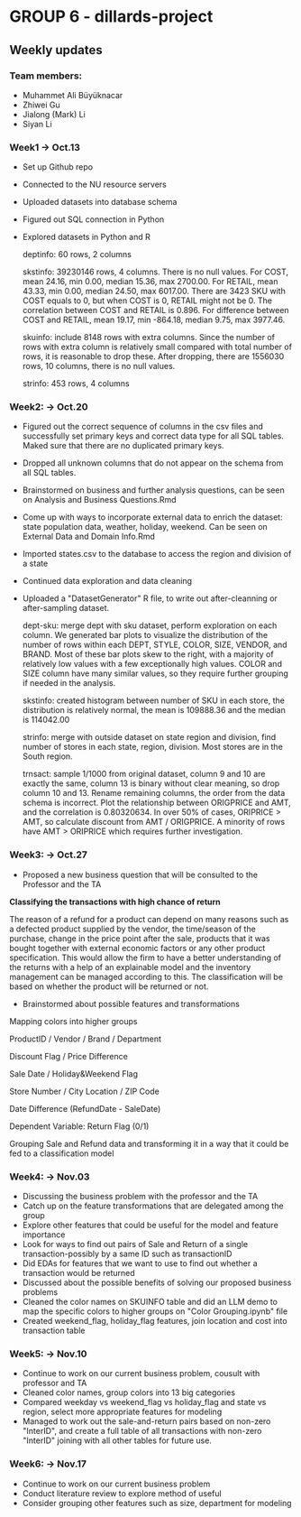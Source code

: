 # GROUP 6 - dillards-project

## Weekly updates

### Team members:
* Muhammet Ali Büyüknacar
* Zhiwei Gu
* Jialong (Mark) Li
* Siyan Li

### Week1 -> Oct.13

- Set up Github repo
- Connected to the NU resource servers
- Uploaded datasets into database schema
- Figured out SQL connection in Python
- Explored datasets in Python and R

  deptinfo: 60 rows, 2 columns

  skstinfo: 39230146 rows, 4 columns. There is no null values. For COST, mean 24.16, min 0.00, median 15.36, max 2700.00. For RETAIL, mean 43.33, min 0.00, median 24.50, max 6017.00.
  There are 3423 SKU with COST equals to 0, but when COST is 0, RETAIL might not be 0. The correlation between COST and RETAIL is 0.896.
  For difference between COST and RETAIL, mean 19.17, min -864.18, median 9.75, max 3977.46.

  skuinfo: include 8148 rows with extra columns. Since the number of rows with extra column is relatively small compared with total number of rows, it is reasonable to drop these.
  After dropping, there are 1556030 rows, 10 columns, there is no null values.

  strinfo: 453 rows, 4 columns


### Week2: -> Oct.20
- Figured out the correct sequence of columns in the csv files and successfully set primary keys and correct data type for all SQL tables. Maked sure that there are no duplicated primary keys.
- Dropped all unknown columns that do not appear on the schema from all SQL tables.
- Brainstormed on business and further analysis questions, can be seen on Analysis and Business Questions.Rmd
- Come up with ways to incorporate external data to enrich the dataset: state population data, weather, holiday, weekend. Can be seen on External Data and Domain Info.Rmd
- Imported states.csv to the database to access the region and division of a state
- Continued data exploration and data cleaning
- Uploaded a "DatasetGenerator" R file, to write out after-cleanning or after-sampling dataset.

  dept-sku: merge dept with sku dataset, perform exploration on each column. We generated bar plots to visualize the distribution of the number of rows within each DEPT, STYLE, COLOR, SIZE, VENDOR, and BRAND. Most of these bar plots skew to the right, with a majority of relatively low values with a few exceptionally high values. COLOR and SIZE column have many similar values, so they require further grouping if needed in the analysis.

  skstinfo: created histogram between number of SKU in each store, the distribution is relatively normal, the mean is 109888.36 and the median is 114042.00

  strinfo: merge with outside dataset on state region and division, find number of stores in each state, region, division. Most stores are in the South region.

  trnsact: sample 1/1000 from original dataset, column 9 and 10 are exactly the same, column 13 is binary without clear meaning, so drop column 10 and 13. Rename remaining columns, the order from the data schema is incorrect. Plot the relationship between ORIGPRICE and AMT, and the correlation is 0.80320634. In over 50% of cases, ORIPRICE > AMT, so calculate discount from AMT / ORIGPRICE. A minority of rows have AMT > ORIPRICE which requires further investigation. 

### Week3: -> Oct.27

- Proposed a new business question that will be consulted to the Professor and the TA

**Classifying the transactions with high chance of return**

The reason of a refund for a product can depend on many reasons such as a defected product supplied by the vendor, the time/season of the purchase, change in the price point after the sale, products that it was bought together with external economic factors or any other product specification. This would allow the firm to have a better understanding of the returns with a help of an explainable model and the inventory management can be managed according to this. The classification will be based on whether the product will be returned or not.

- Brainstormed about possible features and transformations

Mapping colors into higher groups

ProductID / Vendor / Brand / Department

Discount Flag / Price Difference

Sale Date / Holiday&Weekend Flag

Store Number / City Location / ZIP Code

Date Difference (RefundDate - SaleDate)

Dependent Variable: Return Flag (0/1)

Grouping Sale and Refund data and transforming it in a way that it could be fed to a classification model


### Week4: -> Nov.03

- Discussing the business problem with the professor and the TA
- Catch up on the feature transformations that are delegated among the group
- Explore other features that could be useful for the model and feature importance
- Look for ways to find out pairs of Sale and Return of a single transaction-possibly by a same ID such as transactionID
- Did EDAs for features that we want to use to find out whether a transaction would be returned
- Discussed about the possible benefits of solving our proposed business problems
- Cleaned the color names on SKUINFO table and did an LLM demo to map the specific colors to higher groups on "Color Grouping.ipynb" file
- Created weekend_flag, holiday_flag features, join location and cost into transaction table 

### Week5: -> Nov.10

- Continue to work on our current business problem, cousult with professor and TA
- Cleaned color names, group colors into 13 big categories
- Compared weekday vs weekend_flag vs holiday_flag and state vs region, select more appropriate features for modeling
- Managed to work out the sale-and-return pairs based on non-zero "InterID", and create a full table of all transactions with non-zero "InterID" joining with all other tables for future use.


### Week6: -> Nov.17

- Continue to work on our current business problem
- Conduct literature review to explore method of useful
- Consider grouping other features such as size, department for modeling


 

